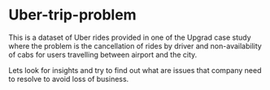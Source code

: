 # Uber-trip-problem

This is a dataset of Uber rides provided in one of the Upgrad case study where the problem is the cancellation of rides by driver and non-availability of cabs for users travelling between airport and the city.


Lets look for insights and try to find out what are issues that company need to resolve to avoid loss of business.

